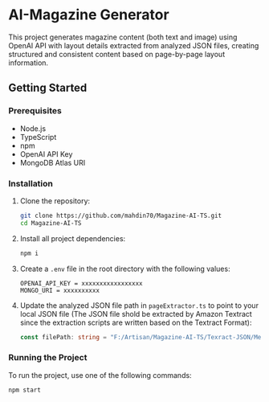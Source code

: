 # AI-Magazine Generator

This project generates magazine content (both text and image) using OpenAI API with layout details extracted from analyzed JSON files, creating structured and consistent content based on page-by-page layout information.

## Getting Started

### Prerequisites

- Node.js
- TypeScript
- npm
- OpenAI API Key
- MongoDB Atlas URI

### Installation

1. Clone the repository:

   ```bash
   git clone https://github.com/mahdin70/Magazine-AI-TS.git
   cd Magazine-AI-TS
   ```

2. Install all project dependencies:

   ```bash
   npm i
   ```

3. Create a `.env` file in the root directory with the following values:

   ```
   OPENAI_API_KEY = xxxxxxxxxxxxxxxxx
   MONGO_URI = xxxxxxxxxx
   ```

4. Update the analyzed JSON file path in `pageExtractor.ts` to point to your local JSON file (The JSON file shold be extracted by Amazon Textract since the extraction scripts are written based on the Textract Format):

   ```typescript
   const filePath: string = "F:/Artisan/Magazine-AI-TS/Texract-JSON/MedicalAnalyzeDocResponse.json";
   ```

### Running the Project

To run the project, use one of the following commands:

```bash
npm start
```
